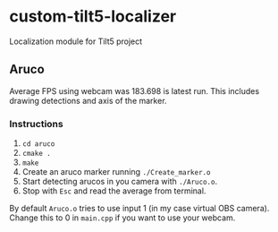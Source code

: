 # custom-tilt5-localizer

Localization module for Tilt5 project

## Aruco

Average FPS using webcam was 183.698 is latest run. This includes drawing detections and axis of the marker.

### Instructions

1. `cd aruco`
2. `cmake .`
3. `make`
4. Create an aruco marker running `./Create_marker.o`
5. Start detecting arucos in you camera with `./Aruco.o`.
6. Stop with `Esc` and read the average from terminal.

By default `Aruco.o` tries to use input 1 (in my case virtual OBS camera). Change this to 0 in `main.cpp` if you want to use your webcam.
